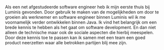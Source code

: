 Als een net afgestudeerde software engineer heb ik mijn eerste thuis bij Luminis gevonden. Door gebruik te maken van de mogelijkheden om door te groeien als werknemer en software engineer binnen Luminis wil ik me voornamelijk verder ontwikkelen binnen Java.
Ik vind het belangrijk om een brede kennis te hebben als het gaat om software development. En dan niet alleen de technische maar ook de sociale aspecten die hierbij meespelen. Door deze kennis toe te passen kan ik samen met een team een goed product neerzetten waar alle betrokken partijen blij mee zijn.
